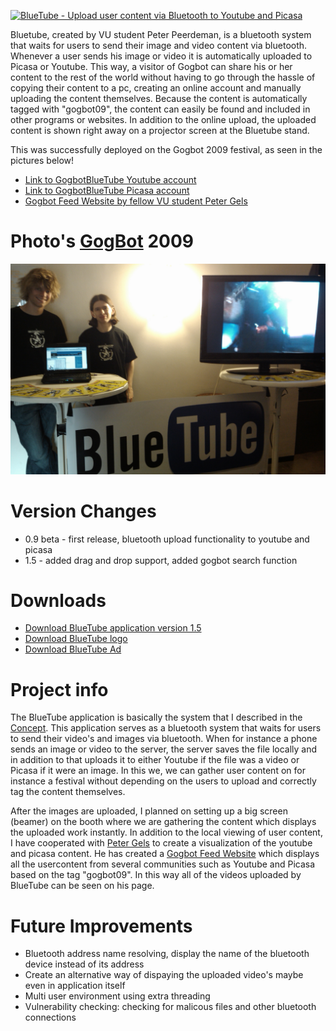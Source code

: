 [![BlueTube - Upload user content via Bluetooth to Youtube and
Picasa](bluetube-ad.png)](bluetube-ad.png)

Bluetube, created by VU student Peter Peerdeman, is a bluetooth system that waits for users to send their image and video content via bluetooth. Whenever a user sends his image or video it is automatically uploaded to Picasa or Youtube. This way, a visitor of Gogbot can share his or her content to the rest of the world without having to go through the hassle of copying their content to a pc, creating an online account and manually uploading the content themselves. Because the content is automatically tagged with "gogbot09", the content can easily be found and included in other programs or websites. In addition to the online upload, the uploaded content is shown right away on a projector screen at the Bluetube stand.

This was successfully deployed on the Gogbot 2009 festival, as seen in the pictures below!

-   [Link to GogbotBlueTube Youtube account](http://www.youtube.com/gogbotbluetube)
-   [Link to GogbotBlueTube Picasa account](http://picasaweb.google.com/gogbotbluetube/DropBox)
-   [Gogbot Feed Website by fellow VU student Peter Gels](http://www.few.vu.nl/~design0906/final/moonmoon-8.12/)

Photo's [GogBot](http://www.gogbot.nl) 2009
===========================================

[![](gogbot-bluetube-01.jpg)](gogbot-bluetube-01.jpg)

Version Changes
===============

-   0.9 beta - first release, bluetooth upload functionality to youtube
    and picasa
-   1.5 - added drag and drop support, added gogbot search function

Downloads
=========

-   [Download BlueTube application version 1.5](BlueTube1.5.zip)
-   [Download BlueTube logo](bluetube-logo.png)
-   [Download BlueTube Ad](bluetube-ad.png)

Project info
============

The BlueTube application is basically the system that I described in the [Concept](http://www.few.vu.nl/~ppeerde/design0907/index.php?p=concept). This application serves as a bluetooth system that waits for users to send their video's and images via bluetooth. When for instance a phone sends an image or video to the server, the server saves the file locally and in addition to that uploads it to either Youtube if the file was a video or Picasa if it were an image. In this we, we can gather user content on for instance a festival without depending on the users to upload and correctly tag the content themselves.

After the images are uploaded, I planned on setting up a big screen (beamer) on the booth where we are gathering the content which displays the uploaded work instantly. In addition to the local viewing of user content, I have cooperated with [Peter Gels](http://www.few.vu.nl/~psgels) to create a visualization of the youtube and picasa content. He has created a [Gogbot Feed Website](http://www.few.vu.nl/~design0906/final/moonmoon-8.12/) which displays all the usercontent from several communities such as Youtube and Picasa based on the tag "gogbot09". In this way all of the videos uploaded by BlueTube can be seen on his page.

Future Improvements
===================

-   Bluetooth address name resolving, display the name of the bluetooth device instead of its address
-   Create an alternative way of dispaying the uploaded video's maybe even in application itself
-   Multi user environment using extra threading
-   Vulnerability checking: checking for malicous files and other bluetooth connections
